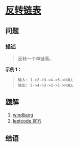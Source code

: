 # [反转链表](https://leetcode-cn.com/problems/reverse-linked-list/)

## 问题

### 描述

> 反转一个单链表。

**示例 1：**

> ```text
> 输入: 1->2->3->4->5->NULL
> 输出: 5->4->3->2->1->NULL
> ```

## 题解

1. [windliang](https://leetcode.wang/leetcode-206-Reverse-Linked-List.html)
2. [leetcode 官方](https://leetcode-cn.com/problems/reverse-linked-list/solution/fan-zhuan-lian-biao-by-leetcode/)

## 结语

```

```
